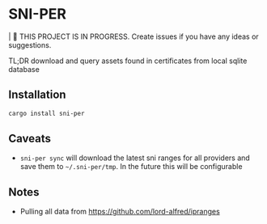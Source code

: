 # SNI-PER

| 🚨 THIS PROJECT IS IN PROGRESS. Create issues if you have any ideas or suggestions.

TL;DR download and query assets found in certificates from local sqlite database

## Installation

```bash
cargo install sni-per
```

## Caveats

* `sni-per sync` will download the latest sni ranges for all providers and save them to `~/.sni-per/tmp`. In the future this will be configurable


## Notes

* Pulling all data from https://github.com/lord-alfred/ipranges